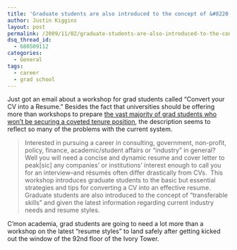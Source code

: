 ```yaml
---
title: 'Graduate students are also introduced to the concept of &#8220;transferable skills&#8221;'
author: Justin Kiggins
layout: post
permalink: /2009/11/02/graduate-students-are-also-introduced-to-the-concept-of-transferable-skills/
dsq_thread_id:
  - 680509112
categories:
  - General
tags:
  - career
  - grad school
---
```

Just got an email about a workshop for grad students called &#8220;Convert your CV into a Resume.&#8221; Besides the fact that universities should be offering more than workshops to prepare [the vast majority of grad students who won&#8217;t be securing a coveted tenure position][1], the description seems to reflect so many of the problems with the current system.

> Interested in pursuing a career in consulting, government, non-profit, policy, finance, academic/student affairs or &#8220;industry&#8221; in general? Well you will need a concise and dynamic resume and cover letter to peak[sic] any companies&#8217; or institutions&#8217; interest enough to call you for an interview&#8211;and résumés often differ drastically from CVs.  This workshop introduces graduate students to the basic but essential strategies and tips for converting a CV into an effective resume. Graduate students are also introduced to the concept of &#8220;transferable skills&#8221; and given the latest information regarding current industry needs and resume styles.

C&#8217;mon academia, grad students are going to need a lot more than a workshop on the latest &#8220;resume styles&#8221; to land safely after getting kicked out the window of the 92nd floor of the Ivory Tower.

 [1]: http://bit.ly/3tuyfa